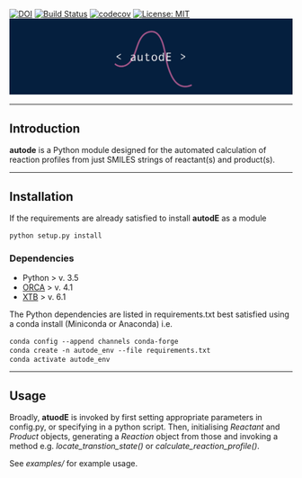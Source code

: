 [![DOI](https://zenodo.org/badge/196085570.svg)](https://zenodo.org/badge/latestdoi/196085570) [![Build Status](https://travis-ci.org/duartegroup/cgbind.svg?branch=master)](https://travis-ci.org/duartegroup/autodE) [![codecov](https://codecov.io/gh/duartegroup/autodE/branch/joseph/graph/badge.svg)](https://codecov.io/gh/duartegroup/autodE) [![License: MIT](https://img.shields.io/badge/License-MIT-blue.svg)](https://opensource.org/licenses/MIT)
![alt text](autode/common/llogo.png)
***
## Introduction

**autode** is a Python module designed for the automated calculation of reaction
profiles from just SMILES strings of reactant(s) and product(s).

***

## Installation

If the requirements are already satisfied to install **autodE** as a module
```
python setup.py install
```

### Dependencies
* Python > v. 3.5
* [ORCA](https://sites.google.com/site/orcainputlibrary/home) > v. 4.1
* [XTB](https://www.chemie.uni-bonn.de/pctc/mulliken-center/software/xtb/xtb) > v. 6.1

The Python dependencies are listed in requirements.txt best satisfied using a conda install (Miniconda or Anaconda) i.e.
```
conda config --append channels conda-forge
conda create -n autode_env --file requirements.txt
conda activate autode_env
```

***

## Usage

Broadly, **atuodE** is invoked by first setting appropriate parameters in config.py, or specifying in a python script. 
Then, initialising _Reactant_ and _Product_ objects, generating a _Reaction_ object from those and invoking a method 
e.g. _locate_transtion_state()_ or _calculate_reaction_profile()_.

See _examples/_ for example usage.
